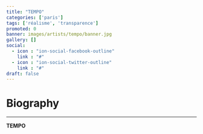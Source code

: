 ```yaml
---
title: "TEMPO"
categories: ['paris']
tags: ['réalisme', 'transparence']
promoted: 0
banner: images/artists/tempo/banner.jpg
gallery: []
social:
  - icon : "ion-social-facebook-outline"
    link : "#"
  - icon : "ion-social-twitter-outline"
    link : "#"
draft: false
---
```


# Biography
---

**TEMPO**